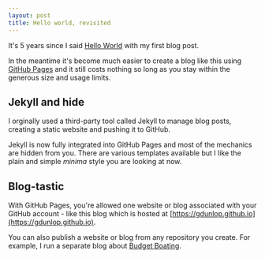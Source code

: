 ```yaml
---
layout: post
title: Hello world, revisited
---
```

It's 5 years since I said [Hello World]({{site.baseurl}}/Hello-world) with my first blog post.

In the meantime it's become much easier to create a blog like this using [GitHub Pages](https://pages.github.com) and it still costs nothing so long as you stay within the generous size and usage limits.

## Jekyll and hide
I orginally used a third-party tool called Jekyll to manage blog posts, creating a static website and pushing it to GitHub.

Jekyll is now fully integrated into GitHub Pages and most of the mechanics are hidden from you. There are various templates available but I like the plain and simple *minima* style you are looking at now.

## Blog-tastic
With GitHub Pages, you're allowed one website or blog associated with your GitHub account - like this blog which is hosted at [https://gdunlop.github.io](https://gdunlop.github.io).

You can also publish a website or blog from any repository you create. For example, I run a separate blog about [Budget Boating](https://gdunlop.github.io/budget-boating).
